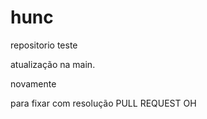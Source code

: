# hunc
repositorio teste

atualização na main.

novamente

 para fixar com resolução
PULL REQUEST OH